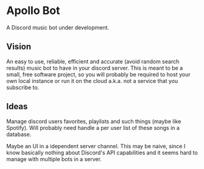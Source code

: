 # Apollo Bot

A Discord music bot under development.

## Vision

An easy to use, reliable, efficient and accurate (avoid random search results) music bot to have in your discord server.
This is meant to be a small, free software project, so you will probably be required to host your own local instance or
run it on the cloud a.k.a. not a service that you subscribe to.

## Ideas

Manage discord users favorites, playlists and such things (maybe like Spotify). Will probably need handle a per user
list of these songs in a database.

Maybe an UI in a idependent server channel. This may be naive, since I know basically nothing about Discord's API
capabilities and it seems hard to manage with multiple bots in a server.
